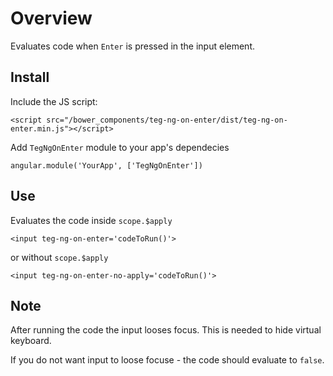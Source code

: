 # Overview

Evaluates code when `Enter` is pressed in the input element.

## Install

Include the JS script:

    <script src="/bower_components/teg-ng-on-enter/dist/teg-ng-on-enter.min.js"></script>

Add `TegNgOnEnter` module to your app's dependecies

    angular.module('YourApp', ['TegNgOnEnter'])

## Use

Evaluates the code inside `scope.$apply`

    <input teg-ng-on-enter='codeToRun()'>

or without `scope.$apply`

    <input teg-ng-on-enter-no-apply='codeToRun()'>

## Note

After running the code the input looses focus. This is needed to hide virtual keyboard.

If you do not want input to loose focuse - the code should evaluate to `false`.
